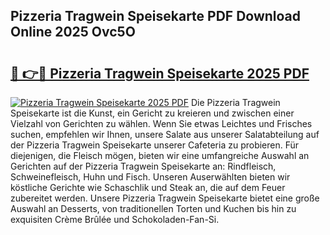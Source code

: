 ## Pizzeria Tragwein Speisekarte PDF Download Online 2025 Ovc5O

# <h2><a href="http://gccr55r.nevu.top/?p=Pizzeria+Tragwein+Speisekarte">🔗 👉🔴 Pizzeria Tragwein Speisekarte 2025 PDF</a></h2>

[![Pizzeria Tragwein Speisekarte 2025 PDF](https://i.imgur.com/dBaPXMq.png)](http://gccr55r.nevu.top/?p=Pizzeria+Tragwein+Speisekarte)
Die Pizzeria Tragwein Speisekarte ist die Kunst, ein Gericht zu kreieren und zwischen einer Vielzahl von Gerichten zu wählen. Wenn Sie etwas Leichtes und Frisches suchen, empfehlen wir Ihnen, unsere Salate aus unserer Salatabteilung auf der Pizzeria Tragwein Speisekarte unserer Cafeteria zu probieren. Für diejenigen, die Fleisch mögen, bieten wir eine umfangreiche Auswahl an Gerichten auf der Pizzeria Tragwein Speisekarte an: Rindfleisch, Schweinefleisch, Huhn und Fisch. Unseren Auserwählten bieten wir köstliche Gerichte wie Schaschlik und Steak an, die auf dem Feuer zubereitet werden. Unsere Pizzeria Tragwein Speisekarte bietet eine große Auswahl an Desserts, von traditionellen Torten und Kuchen bis hin zu exquisiten Crème Brûlée und Schokoladen-Fan-Si.
